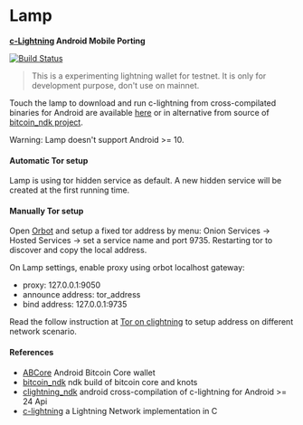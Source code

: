 # Lamp 
<strong> [c-Lightning](https://github.com/ElementsProject/lightning) Android Mobile Porting </strong>

[![Build Status](https://travis-ci.com/lvaccaro/lamp.svg?branch=master)](https://travis-ci.com/lvaccaro/lamp)

> This is a experimenting lightning wallet for testnet. It is only for development purpose, don't use on mainnet.

Touch the lamp to download and run c-lightning from cross-compilated binaries for Android are available [here]( https://github.com/lvaccaro/bitcoin_ndk/releases/tag/v0.18.1.2) or in alternative from source of
[bitcoin_ndk project](https://github.com/lvaccaro/bitcoin_ndk/tree/cln_test).

Warning: Lamp doesn't support Android >= 10.

#### Automatic Tor setup
Lamp is using tor hidden service as default. A new hidden service will be created at the first running time.

#### Manually Tor setup
Open [Orbot](https://github.com/guardianproject/Orbot) and setup a fixed tor address by menu: Onion Services -> Hosted Services -> set a service name and port 9735. Restarting tor to discover and copy the local address.

On Lamp settings, enable proxy using orbot localhost gateway:

- proxy: 127.0.0.1:9050
- announce address: tor_address
- bind address: 127.0.0.1:9735

Read the follow instruction at [Tor on clightning](https://lightning.readthedocs.io/TOR.html) to setup address on different network scenario.

#### References

- [ABCore](https://github.com/greenaddress/abcore) Android Bitcoin Core wallet
- [bitcoin_ndk](https://github.com/greenaddress/bitcoin_ndk) ndk build of bitcoin core and knots
- [clightning_ndk](https://github.com/lvaccaro/clightning_ndk) android cross-compilation of c-lightning for Android >= 24 Api
- [c-lightning](https://github.com/ElementsProject/lightning) a Lightning Network implementation in C
